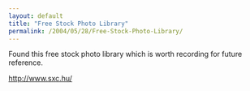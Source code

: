 ```yaml
---
layout: default
title: "Free Stock Photo Library"
permalink: /2004/05/28/Free-Stock-Photo-Library/
---
```


<P>Found this free stock photo library which is worth recording for future reference.</P>
<P><A class="" href="http://www.sxc.hu/" target=_blank>http://www.sxc.hu/</A></P>